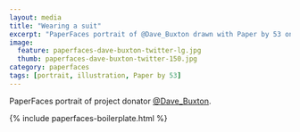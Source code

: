 ```yaml
---
layout: media
title: "Wearing a suit"
excerpt: "PaperFaces portrait of @Dave_Buxton drawn with Paper by 53 on an iPad."
image: 
  feature: paperfaces-dave-buxton-twitter-lg.jpg
  thumb: paperfaces-dave-buxton-twitter-150.jpg
category: paperfaces
tags: [portrait, illustration, Paper by 53]
---
```


PaperFaces portrait of project donator [@Dave_Buxton](http://twitter.com/Dave_Buxton).

{% include paperfaces-boilerplate.html %}